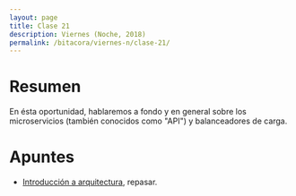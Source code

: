 ```yaml
---
layout: page
title: Clase 21
description: Viernes (Noche, 2018)
permalink: /bitacora/viernes-n/clase-21/
---
```

# Resumen
En ésta oportunidad, hablaremos a fondo y en general sobre los microservicios (también conocidos como "API") y balanceadores de carga.

# Apuntes
- [Introducción a arquitectura](https://docs.google.com/document/d/1XaKMrWPA0jntDK29gtEDRw-CoQgWXfHOmdbmihg4MpE/edit#heading=h.z9jwy1eurzt9), repasar.